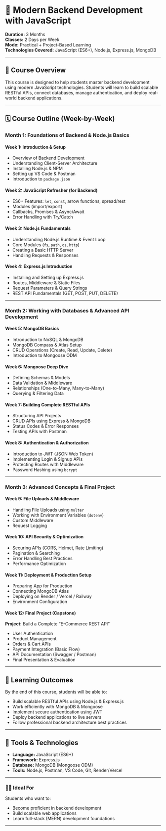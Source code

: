 # 🧩 Modern Backend Development with JavaScript

**Duration:** 3 Months  
**Classes:** 2 Days per Week  
**Mode:** Practical + Project-Based Learning  
**Technologies Covered:** JavaScript (ES6+), Node.js, Express.js, MongoDB  

---

## 📘 Course Overview
This course is designed to help students master backend development using modern JavaScript technologies. Students will learn to build scalable RESTful APIs, connect databases, manage authentication, and deploy real-world backend applications.

---

## 🗓️ Course Outline (Week-by-Week)

### **Month 1: Foundations of Backend & Node.js Basics**

#### **Week 1: Introduction & Setup**
- Overview of Backend Development  
- Understanding Client-Server Architecture  
- Installing Node.js & NPM  
- Setting up VS Code & Postman  
- Introduction to `package.json`  

#### **Week 2: JavaScript Refresher (for Backend)**
- ES6+ Features: `let`, `const`, arrow functions, spread/rest  
- Modules (import/export)  
- Callbacks, Promises & Async/Await  
- Error Handling with Try/Catch  

#### **Week 3: Node.js Fundamentals**
- Understanding Node.js Runtime & Event Loop  
- Core Modules (`fs`, `path`, `os`, `http`)  
- Creating a Basic HTTP Server  
- Handling Requests & Responses  

#### **Week 4: Express.js Introduction**
- Installing and Setting up Express.js  
- Routes, Middleware & Static Files  
- Request Parameters & Query Strings  
- REST API Fundamentals (GET, POST, PUT, DELETE)

---

### **Month 2: Working with Databases & Advanced API Development**

#### **Week 5: MongoDB Basics**
- Introduction to NoSQL & MongoDB  
- MongoDB Compass & Atlas Setup  
- CRUD Operations (Create, Read, Update, Delete)  
- Introduction to Mongoose ODM  

#### **Week 6: Mongoose Deep Dive**
- Defining Schemas & Models  
- Data Validation & Middleware  
- Relationships (One-to-Many, Many-to-Many)  
- Querying & Filtering Data  

#### **Week 7: Building Complete RESTful APIs**
- Structuring API Projects  
- CRUD APIs using Express & MongoDB  
- Status Codes & Error Responses  
- Testing APIs with Postman  

#### **Week 8: Authentication & Authorization**
- Introduction to JWT (JSON Web Token)  
- Implementing Login & Signup APIs  
- Protecting Routes with Middleware  
- Password Hashing using `bcrypt`

---

### **Month 3: Advanced Concepts & Final Project**

#### **Week 9: File Uploads & Middleware**
- Handling File Uploads using `multer`  
- Working with Environment Variables (`dotenv`)  
- Custom Middleware  
- Request Logging  

#### **Week 10: API Security & Optimization**
- Securing APIs (CORS, Helmet, Rate Limiting)  
- Pagination & Searching  
- Error Handling Best Practices  
- Performance Optimization  

#### **Week 11: Deployment & Production Setup**
- Preparing App for Production  
- Connecting MongoDB Atlas  
- Deploying on Render / Vercel / Railway  
- Environment Configuration  

#### **Week 12: Final Project (Capstone)**
**Project:** Build a Complete “E-Commerce REST API”  
- User Authentication  
- Product Management  
- Orders & Cart APIs  
- Payment Integration (Basic Flow)  
- API Documentation (Swagger / Postman)  
- Final Presentation & Evaluation  

---

## 🎯 Learning Outcomes
By the end of this course, students will be able to:
- Build scalable RESTful APIs using Node.js & Express.js  
- Work efficiently with MongoDB & Mongoose  
- Implement secure authentication using JWT  
- Deploy backend applications to live servers  
- Follow professional backend architecture best practices  

---

## 🧠 Tools & Technologies
- **Language:** JavaScript (ES6+)  
- **Framework:** Express.js  
- **Database:** MongoDB (Mongoose ODM)  
- **Tools:** Node.js, Postman, VS Code, Git, Render/Vercel  

---

### 👨‍🏫 Ideal For
Students who want to:
- Become proficient in backend development  
- Build scalable web applications  
- Learn full-stack (MERN) development foundations  

---


